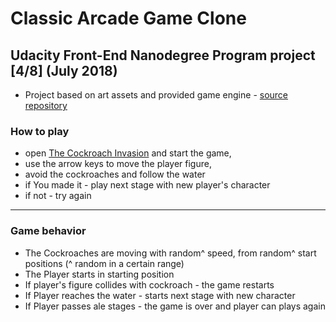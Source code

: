 # Classic Arcade Game Clone

## Udacity Front-End Nanodegree Program project [4/8] (July 2018)

* Project based on art assets and provided game engine - [source repository](https://github.com/udacity/frontend-nanodegree-arcade-game)

### How to play
* open [The Cockroach Invasion](https://tombisk.github.io/arcade-game-clone) and start the game,
* use the arrow keys to move the player figure,
* avoid the cockroaches and follow the water
* if You made it - play next stage with new player's character
* if not - try again
---

### Game behavior

* The Cockroaches are moving with random^ speed, from random^ start positions (^ random in a certain range)
* The Player starts in starting position
* If player's figure collides with cockroach - the game restarts
* If Player reaches the water - starts next stage with new character
* If Player passes ale stages - the game is over and player can plays again
